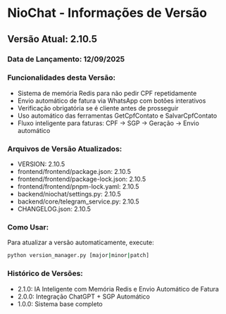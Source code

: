 # NioChat - Informações de Versão

## Versão Atual: 2.10.5

### Data de Lançamento: 12/09/2025

### Funcionalidades desta Versão:
- Sistema de memória Redis para não pedir CPF repetidamente
- Envio automático de fatura via WhatsApp com botões interativos
- Verificação obrigatória se é cliente antes de prosseguir
- Uso automático das ferramentas GetCpfContato e SalvarCpfContato
- Fluxo inteligente para faturas: CPF → SGP → Geração → Envio automático

### Arquivos de Versão Atualizados:
- VERSION: 2.10.5
- frontend/frontend/package.json: 2.10.5
- frontend/frontend/package-lock.json: 2.10.5
- frontend/frontend/pnpm-lock.yaml: 2.10.5
- backend/niochat/settings.py: 2.10.5
- backend/core/telegram_service.py: 2.10.5
- CHANGELOG.json: 2.10.5

### Como Usar:
Para atualizar a versão automaticamente, execute:
```bash
python version_manager.py [major|minor|patch]
```

### Histórico de Versões:
- 2.1.0: IA Inteligente com Memória Redis e Envio Automático de Fatura
- 2.0.0: Integração ChatGPT + SGP Automático
- 1.0.0: Sistema base completo
